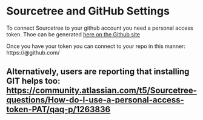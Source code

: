 # Sourcetree and GitHub Settings
To connect Sourcetree to your github account you need a personal access token. Thoe can be generated [here on the Github site](https://docs.github.com/en/authentication/keeping-your-account-and-data-secure/managing-your-personal-access-tokens)

Once you have your token you can connect to your repo in this manner:
https://<personal-access-token>@github.com/<my-repo-url>

Alternatively, users are reporting that installing GIT helps too:
https://community.atlassian.com/t5/Sourcetree-questions/How-do-I-use-a-personal-access-token-PAT/qaq-p/1263836
---


